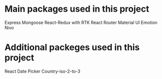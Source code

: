 # Main packages used in this project

Express
Mongoose
React-Redux with RTK
React Router
Material UI
Emotion
Nivo

# Additional packeges used in this project

React Date Picker
Country-iso-2-to-3

